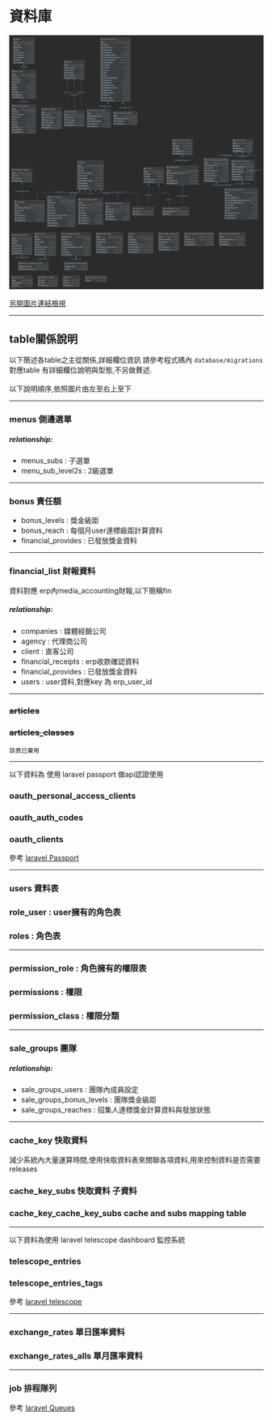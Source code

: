 # 資料庫
![資料庫關係圖](./src/database_relationship.png)

<a target='_blank' href='./src/database_relationship.png'>另開圖片連結檢視</a>

___

## table關係說明
  以下簡述各table之主從關係,詳細欄位資訊 請參考程式碼內 `database/migrations` 對應table 有詳細欄位說明與型態,不另做贅述.<br>
  <br>
  以下說明順序,依照圖片由左至右上至下 

---

### menus 側邊選單
   ##### relationship:
   * menus_subs : 子選單
   * menu_sub_level2s : 2級選單
   
---
### bonus 責任額
   * bonus_levels : 獎金級距
   * bonus_reach : 每個月user達標級距計算資料
   * financial_provides :  已發放獎金資料

---

### financial_list 財報資料
   資料對應 erp內media_accounting財報,以下簡稱fin
    
   ##### relationship:
   * companies  : 媒體經銷公司
   * agency : 代理商公司
   * client : 直客公司
   * financial_receipts : erp收款確認資料
   * financial_provides : 已發放獎金資料 
   * users : user資料,對應key 為 erp_user_id
   
---
### ~~articles~~
### ~~articles_classes~~
    該表已棄用
---
以下資料為 使用 laravel passport 做api認證使用
### oauth_personal_access_clients
### oauth_auth_codes
### oauth_clients
   參考 [laravel Passport](https://laravel.com/docs/8.x/passport)

---

### users 資料表
### role_user : user擁有的角色表
### roles : 角色表

---
### permission_role : 角色擁有的權限表
### permissions : 權限
### permission_class : 權限分類 

---
### sale_groups 團隊
   ##### relationship:
   * sale_groups_users : 團隊內成員設定
   * sale_groups_bonus_levels : 團隊獎金級距
   * sale_groups_reaches : 招集人達標獎金計算資料與發放狀態

---

### cache_key 快取資料
   減少系統內大量運算時間,使用快取資料表來關聯各項資料,用來控制資料是否需要releases
### cache_key_subs 快取資料 子資料
### cache_key_cache_key_subs cache and subs mapping table

---
以下資料為使用 laravel telescope dashboard 監控系統
### telescope_entries
### telescope_entries_tags
 參考 [laravel telescope](https://laravel.com/docs/8.x/telescope)

---
### exchange_rates 單日匯率資料
### exchange_rates_alls 單月匯率資料

---
### job 排程隊列 
   參考 [laravel Queues](https://laravel.com/docs/8.x/queues#dispatching-jobs)